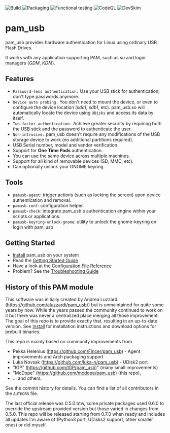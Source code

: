 ![Build](https://github.com/mcdope/pam_usb/workflows/Can%20be%20built%20successfully/badge.svg) ![Packaging](https://github.com/mcdope/pam_usb/workflows/Packaging%20(deb,%20rpm,%20zst)/badge.svg) ![Functional testing](https://github.com/mcdope/pam_usb/workflows/Build%20&%20test/badge.svg) ![CodeQL](https://github.com/mcdope/pam_usb/workflows/CodeQL/badge.svg) ![DevSkim](https://github.com/mcdope/pam_usb/workflows/DevSkim/badge.svg)


pam\_usb
========

pam\_usb provides hardware authentication for Linux using ordinary USB Flash Drives.

It works with any application supporting PAM, such as _su_ and login managers (_GDM_, _KDM_).

Features
--------

* `Password-less authentication.` Use your USB stick for authentication, don't type passwords anymore.
* `Device auto probing.` You don't need to mount the device, or even to configure the device location (_sda1_, _sdb1_, etc). pam\_usb.so will automatically locate the device using `UDisks` and access its data by itself.
* `Two-factor authentication.` Achieve greater security by requiring both the USB stick and the password to authenticate the user.
* `Non-intrusive.` pam\_usb doesn't require any modifications of the USB storage device to work (no additional partitions required).
* USB Serial number, model and vendor verification.
* Support for **One Time Pads** authentication.
* You can use the same device across multiple machines.
* Support for all kind of removable devices (SD, MMC, etc).
* Can optionally unlock your GNOME keyring

Tools
-----
* `pamusb-agent`: trigger actions (such as locking the screen) upon device authentication and removal.
* `pamusb-conf`: configuration helper.
* `pamusb-check`: integrate pam\_usb's authentication engine within your scripts or applications.
* `pamusb-keyring-unlock-gnome`: utility to unlock the gnome-keyring on login with pam_usb

Getting Started
----------------
* [Install](https://github.com/mcdope/pam_usb/wiki/Install) pam_usb on your system
* Read the [Getting Started Guide](https://github.com/mcdope/pam_usb/wiki/Getting-Started)
* Have a look at the [Configuration File Reference](https://github.com/mcdope/pam_usb/wiki/Configuration)
* Problem? See the [Troubleshooting Guide](https://github.com/mcdope/pam_usb/wiki/Troubleshooting)

History of this PAM module
----------------
This software was initially created by Andrea Luzzardi (https://github.com/aluzzardi/pam_usb/) but is
unmaintained for quite some years by now. While the years passed the community continued to work on it
but there was never a centralized place merging all those improvement. The goal of this repo is to provide
exactly that, resulting in an up-to-date version. See [Install](https://github.com/mcdope/pam_usb/wiki/Install)
for installation instructions and download options for prebuilt binaries.

This repo is mainly based on community improvements from 
 * Pekka Helenius (https://github.com/Fincer/pam_usb) - Agent improvements and Arch packaging support
 * Luka Novsak (https://github.com/luka-n/pam_usb) - UDisk2 port
 * "IGP" (https://github.com/IGP/pam_usb)" (many small improvements)
 * "McDope" (https://github.com/mcdope/pam_usb) (this repo), 
 * ... and others. 
 
See the commit history for details. You can find a list of all contributors in the `AUTHORS` file. 

The last official release was 0.5.0 btw, some private packages used 0.6.0 to override the upstream provided 
version but those varied in changes from 0.5.0. This repo will be released starting from 0.7.0 when ready
and includes all updates I'm aware of (Python3 port, UDisks2 support, other smaller ones) or did myself.
